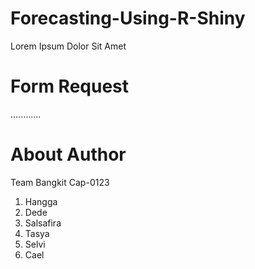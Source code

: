 # Forecasting-Using-R-Shiny

Lorem Ipsum Dolor Sit Amet

# Form Request
............


# About Author
Team Bangkit Cap-0123
1. Hangga
2. Dede
3. Salsafira
4. Tasya 
5. Selvi
6. Cael
